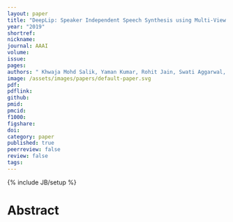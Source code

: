 ```yaml
---
layout: paper
title: "DeepLip: Speaker Independent Speech Synthesis using Multi-View Lipreading"
year: "2019"
shortref: 
nickname: 
journal: AAAI
volume: 
issue: 
pages:
authors: " Khwaja Mohd Salik, Yaman Kumar, Rohit Jain, Swati Aggarwal, Rajiv Ratn Shah, Roger Zimmermann"
image: /assets/images/papers/default-paper.svg
pdf: 
pdflink: 
github:
pmid: 
pmcid: 
f1000: 
figshare: 
doi: 
category: paper
published: true
peerreview: false
review: false
tags: 
---
```

{% include JB/setup %}

# Abstract 

